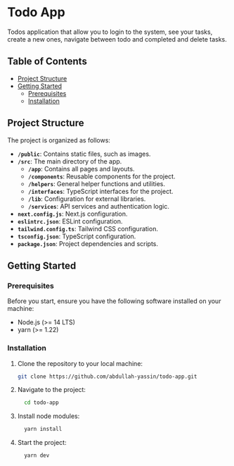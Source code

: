 # Todo App

Todos application that allow you to login to the system, see your tasks, create a new ones, navigate between todo and completed and delete tasks.

## Table of Contents

- [Project Structure](#project-structure)
- [Getting Started](#getting-started)
  - [Prerequisites](#prerequisites)
  - [Installation](#installation)

## Project Structure

The project is organized as follows:

- **`/public`**: Contains static files, such as images.
- **`/src`**: The main directory of the app.
  - **`/app`**: Contains all pages and layouts.
  - **`/components`**: Reusable components for the project.
  - **`/helpers`**: General helper functions and utilities.
  - **`/interfaces`**: TypeScript interfaces for the project.
  - **`/lib`**: Configuration for external libraries.
  - **`/services`**: API services and authentication logic.
- **`next.config.js`**: Next.js configuration.
- **`eslintrc.json`**: ESLint configuration.
- **`tailwind.config.ts`**: Tailwind CSS configuration.
- **`tsconfig.json`**: TypeScript configuration.
- **`package.json`**: Project dependencies and scripts.

## Getting Started

### Prerequisites

Before you start, ensure you have the following software installed on your machine:

- Node.js (>= 14 LTS)
- yarn (>= 1.22)

### Installation

1. Clone the repository to your local machine:

   ```bash
   git clone https://github.com/abdullah-yassin/todo-app.git
   ```

2. Navigate to the project:

   ```bash
     cd todo-app
   ```

3. Install node modules:

   ```bash
     yarn install
   ```

4. Start the project:

   ```bash
     yarn dev
   ```
